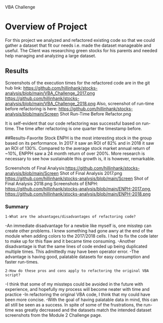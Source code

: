VBA Challenge
# Overview of Project
For this project we analyzed and refactored existing code so that we could gather a dataset that fit our needs i.e. made the dataset manageable and useful. The Client was researching green stocks for his parents and needed help managing and analyzing a large dataset.

## Results
Screenshots of the execution times for the refactored code are in the git hub link: https://github.com/hillinhank/stocks-analysis/blob/main/VBA_Challenge_2017.png  
	    https://github.com/hillinhank/stocks-analysis/blob/main/VBA_Challenge_2018.png
Also, screenshot of run-time before refactoring is here: https://github.com/hillinhank/stocks-analysis/blob/main/Screen Shot Run-Time Before Refactor.png

It is self-evident that our code refactoring was successful based on run-time. The time after refactoring is one quarter the timestamp before.

##Results-Favorite Stock
ENPH is the most interesting stock in the group based on its performance. In 2017 it saw an ROI of 82% and in 2018 it saw an ROI of 130%. Compared to the average stock market annual return of ~10%, ENPPH saw a 24 month return of over 200%. More research is necessary to see how sustainable this growth is, it is however, remarkable.

Screenshots of Final Analysis:https://github.com/hillinhank/stocks-analysis/blob/main/Screen Shot of Final Analysis 2017.png
					 https://github.com/hillinhank/stocks-analysis/blob/main/Screen Shot of Final Analysis 2018.png
Screenshots of ENPH: https://github.com/hillinhank/stocks-analysis/blob/main/ENPH-2017.png, https://github.com/hillinhank/stocks-analysis/blob/main/ENPH-2018.png

### Summary
	1-What are the advantages/disadvantages of refactoring code?
-An immediate disadvantage for a newbie like myself is, one misstep can create other problems. I knew something had gone awry at the end of the module when adding colors to the 2017/2018 cells. I had to fix the code later to make up for this flaw and it became time consuming. 
-Another disadvantage is that the same lines of code ended up being duplicated multiple times. This admittedly may have been operator error. 
-The advantage is having good, palatable datasets for easy consumption and faster run-times. 
	
	2-How do these pros and cons apply to refactoring the original VBA script?
-I think that some of my missteps could be avoided in the future with experience, and hopefully my process will become neater with time and practice
-In refactoring the original VBA code, I think that my could have been more concise.
-With the goal of having palatable data in mind, this can all still be seen as a success. In spite of some of the frustrations, the run-time was greatly decreased and the datasets match the intended dataset screenshots from the Module 2 Challenge page.

